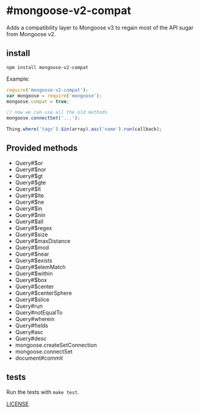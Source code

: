 #mongoose-v2-compat
====================

Adds a compatibility layer to Mongoose v3 to regain most of the API sugar from Mongoose v2.

## install

```
npm install mongoose-v2-compat
```

Example:

```js
require('mongoose-v2-compat');
var mongoose = require('mongoose');
mongoose.compat = true;

// now we can use all the old methods
mongoose.connectSet('...');

Thing.where('tags').$in(array).asc('name').run(callback);
```

## Provided methods

  - Query#$or
  - Query#$nor
  - Query#$gt
  - Query#$gte
  - Query#$lt
  - Query#$lte
  - Query#$ne
  - Query#$in
  - Query#$nin
  - Query#$all
  - Query#$regex
  - Query#$size
  - Query#$maxDistance
  - Query#$mod
  - Query#$near
  - Query#$exists
  - Query#$elemMatch
  - Query#$within
  - Query#$box
  - Query#$center
  - Query#$centerSphere
  - Query#$slice
  - Query#run
  - Query#notEqualTo
  - Query#wherein
  - Query#fields
  - Query#asc
  - Query#desc
  - mongoose.createSetConnection
  - mongoose.connectSet
  - document#commit

## tests

Run the tests with `make test`.

[LICENSE](https://github.com/aheckmann/mongoose-v2-compat/blob/master/LICENSE)

